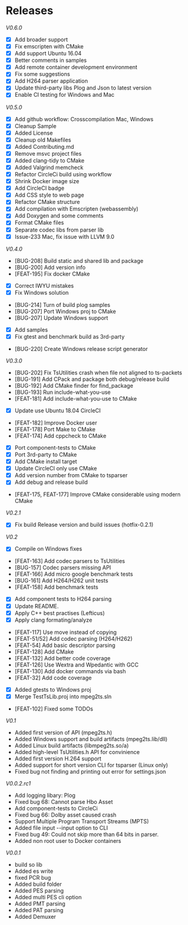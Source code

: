 # Releases

*V0.6.0*
* [x] Add broader support
* [x] Fix emscripten with CMake
* [x] Add support Ubuntu 16.04
* [x] Better comments in samples
* [x] Add remote container development environment
* [x] Fix some suggestions
* [x] Add H264 parser application
* [x] Update third-party libs Plog and Json to latest version
* [x] Enable CI testing for Windows and Mac   

*V0.5.0*
* [x] Add github workflow: Crosscompilation Mac, Windows
* [x] Cleanup Sample
* [x] Added License
* [x] Cleanup old Makefiles
* [x] Added Contributing.md 
* [x] Remove msvc project files
* [x] Added clang-tidy to CMake
* [x] Added Valgrind memcheck
* [x] Refactor CircleCi build using workflow
* [x] Shrink Docker image size
* [x] Add CircleCI badge
* [x] Add CSS style to web page
* [x] Refactor CMake structure
* [x] Add compilation with Emscripten (webassembly)
* [x] Add Doxygen and some comments
* [x] Format CMake files
* [x] Separate codec libs from parser lib
* [x] Issue-233 Mac, fix issue with LLVM 9.0

*V0.4.0*
* [BUG-208] Build static and shared lib and package
* [BUG-200] Add version info
* [FEAT-195] Fix docker CMake
* [x] Correct IWYU mistakes
* [x] Fix Windows solution
* [BUG-214] Turn of build plog samples
* [BUG-207] Port Windows proj to CMake
* [BUG-207] Update Windows support
* [x] Add samples
* [x] Fix gtest and benchmark build as 3rd-party
* [BUG-220] Create Windows release script generator

*V0.3.0*
* [BUG-202] Fix TsUtilities crash when file not aligned to ts-packets
* [BUG-191] Add CPack and package both debug/release build
* [BUG-192] Add CMake finder for find_package
* [BUG-193] Run include-what-you-use
* [FEAT-181] Add include-what-you-use to CMake
* [x] Update use Ubuntu 18.04 CircleCI
* [FEAT-182] Improve Docker user
* [FEAT-178] Port Make to CMake
* [FEAT-174] Add cppcheck to CMake
* [x] Port component-tests to CMake
* [x] Port 3rd-party to CMake
* [x] Add CMake install target
* [x] Update CircleCI only use CMake
* [x] Add version number from CMake to tsparser
* [x] Add debug and release build
* [FEAT-175, FEAT-177] Improve CMake considerable using modern CMake

*V0.2.1*
* [x]  Fix build Release version and build issues (hotfix-0.2.1)

*V0.2*
* [x] Compile on Windows fixes
* [FEAT-163] Add codec parsers to TsUtilities
* [BUG-157] Codec parsers missing API
* [FEAT-166] Add micro google benchmark tests
* [BUG-161] Add H264/H262 unit tests
* [FEAT-158] Add benchmark tests
* [x] Add component tests to H264 parsing
* [x] Update README.
* [x] Apply C++ best practises (Lefticus)
* [x] Apply clang formating/analyze
* [FEAT-117] Use move instead of copying
* [FEAT-51/52] Add codec parsing (H264/H262)
* [FEAT-54] Add basic descriptor parsing
* [FEAT-128] Add CMake
* [FEAT-132] Add better code coverage
* [FEAT-126] Use Wextra and Wpedantic with GCC
* [FEAT-130] Add docker commands via bash
* [FEAT-32] Add code coverage
* [x] Added gtests to Windows proj
* [x] Merge TestTsLib.proj into mpeg2ts.sln
* [FEAT-102] Fixed some TODOs

*V0.1*

* Added first version of API (mpeg2ts.h)
* Added Windows support and build artifacts (mpeg2ts.lib/dll)
* Added Linux build artifacts (libmpeg2ts.so/a)
* Added high-level TsUtilities.h API for convinience
* Added first version H.264 support
* Added support for short version CLI for tsparser (Linux only)
* Fixed bug not finding and printing out error for settings.json

*V0.0.2.rc1*

* Add logging libary: Plog
* Fixed bug 68: Cannot parse Hbo Asset
* Add component-tests to CircleCi
* Fixed bug 66: Dolby asset caused crash
* Support Multiple Program Transport Streams (MPTS)
* Added file input --input option to CLI
* Fixed bug 49: Could not skip more than 64 bits in parser.
* Added non root user to Docker containers

*V0.0.1*

* build so lib
* Added es write
* fixed PCR bug
* Added build folder
* Added PES parsing
* Added multi PES cli option
* Added PMT parsing
* Added PAT parsing
* Added Demuxer